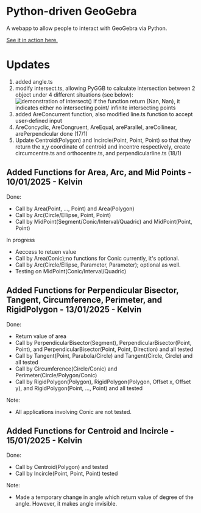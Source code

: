 # Python-driven GeoGebra

A webapp to allow people to interact with GeoGebra via Python.

[See it in action here.](https://www.geogebra.org/python/)

# Updates
1. added angle.ts
2. modify intersect.ts, allowing PyGGB to calculate intersection between 2 object under 4 different situations (see below):
![demonstration of intersect() ](https://github.com/user-attachments/assets/0a5c4458-7d06-489d-9c59-d7ede760d5b1)
If the function return (Nan, Nan), it indicates either no intersecting point/ infinite intersecting points
3. added AreConcurrent function, also modified line.ts function to accept user-defined input
5. AreConcyclic, AreCongruent, AreEqual, areParallel, areCollinear, arePerpendicular done (17/1)
6. Update Centroid(Polygon) and Incircle(Point, Point, Point) so that they return the x,y coordinate of centroid and incentre respectively, create circumcentre.ts and orthocentre.ts, and perpendicularline.ts (18/1)
   
## Added Functions for Area, Arc, and Mid Points - 10/01/2025 - Kelvin
Done:
- Call by Area(Point, ..., Point) and Area(Polygon)
- Call by Arc(Circle/Ellipse, Point, Point)
- Call by MidPoint(Segment/Conic/Interval/Quadric) and MidPoint(Point, Point)

In progress
- Aeccess to retuen value
- Call by Area(Conic);no functions for Conic currently, it's optional.
- Call by Arc(Circle/Ellipse, Parameter, Parameter); optional as well.
- Testing on MidPoint(Conic/Interval/Quadric)

## Added Functions for Perpendicular Bisector, Tangent, Circumference, Perimeter, and RigidPolygon - 13/01/2025 - Kelvin
Done:
- Return value of area
- Call by PerpendicularBisector(Segment), PerpendicularBisector(Point, Point), and PerpendicularBisector(Point, Point, Direction) and all tested
- Call by Tangent(Point, Parabola/Circle) and Tangent(Circle, Circle) and all tested
- Call by Circumference(Circle/Conic) and Perimeter(Circle/Polygon/Conic)
- Call by RigidPolygon(Polygon), RigidPolygon(Polygon, Offset x, Offset y), and RigidPolygon(Point, ..., Point) and all tested

Note:
- All applications involving Conic are not tested.

## Added Functions for Centroid and Incircle - 15/01/2025 - Kelvin
Done:
- Call by Centroid(Polygon) and tested
- Call by Incircle(Point, Point, Point) tested

Note:
- Made a temporary change in angle which return value of degree of the angle. However, it makes angle invisible.
